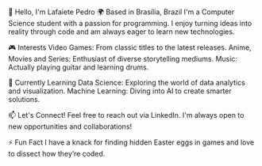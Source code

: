 👋 Hello, I'm Lafaiete Pedro
🌍 Based in Brasília, Brazil
I'm a Computer Science student with a passion for programming. I enjoy turning ideas into reality through code and am always eager to learn new technologies.

🎮 Interests
Video Games: From classic titles to the latest releases.
Anime, Movies and Series: Enthusiast of diverse storytelling mediums.
Music: Actually playing guitar and learning drums.

🌱 Currently Learning
Data Science: Exploring the world of data analytics and visualization.
Machine Learning: Diving into AI to create smarter solutions.

📫 Let's Connect!
Feel free to reach out via LinkedIn. I'm always open to new opportunities and collaborations!

⚡ Fun Fact
I have a knack for finding hidden Easter eggs in games and love to dissect how they’re coded.

